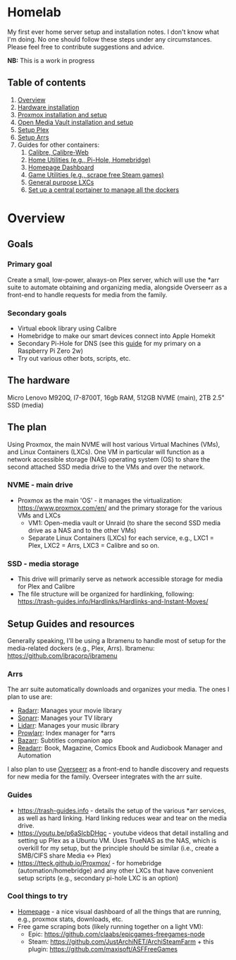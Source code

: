 # Homelab
My first ever home server setup and installation notes. I don't know what I'm doing. No one should follow these steps under any circumstances. Please feel free to contribute suggestions and advice.

**NB:** This is a work in progress

## Table of contents

1. [Overview](#Overview])
2. [Hardware installation](Hardware.md)
3. [Proxmox installation and setup](Proxmox.md)
4. [Open Media Vault installation and setup](OMV.md)
5. [Setup Plex](Plex/Plex.md)
6. [Setup Arrs](Plex/Arrs.md)
7. Guides for other containers:
   1. [Calibre, Calibre-Web](LXCs/Media_Calibre.md)
   2. [Home Utilities (e.g., Pi-Hole, Homebridge)](LXCs/Home_Utilities.md)
   3. [Homepage Dashboard](LXCs/Dashboards_Homepage.md)
   4. [Game Utilities (e.g., scrape free Steam games)](LXCs/Game_Utilities.md)
   5. [General purpose LXCs](LXCs/General_LXCs.md)
   6. [Set up a central portainer to manage all the dockers](LXCs/Portainer.md)


# Overview

## Goals

### Primary goal

Create a small, low-power, always-on Plex server, which will use the *arr suite to automate obtaining and organizing media, alongside Overseerr as a front-end to handle requests for media from the family. 

### Secondary goals

- Virtual ebook library using Calibre 
- Homebridge to make our smart devices connect into Apple Homekit
- Secondary Pi-Hole for DNS (see this [guide](https://github.com/mgrimace/PiHole-Wireguard-and-Homebridge-on-Raspberry-Pi-Zero-2) for my primary on a Raspberry Pi Zero 2w)
- Try out various other bots, scripts, etc.

## The hardware

Micro Lenovo M920Q, I7-8700T, 16gb RAM, 512GB NVME (main), 2TB 2.5" SSD (media)

## The plan

Using Proxmox, the main NVME will host various Virtual Machines (VMs), and Linux Containers (LXCs). One VM in particular will function as a network accessible storage (NAS) operating system (OS) to share the second attached SSD media drive to the VMs and over the network. 

### NVME - main drive

- Proxmox as the main 'OS' - it manages the virtualization: https://www.proxmox.com/en/ and the primary storage for the various VMs and LXCs
  - VM1: Open-media vault or Unraid (to share the second SSD media drive as a NAS and to the other VMs) 
  - Separate Linux Containers (LXCs) for each service, e.g., LXC1 = Plex, LXC2 = Arrs, LXC3 = Calibre and so on.

### SSD - media storage

- This drive will primarily serve as network accessible storage for media for Plex and Calibre 
- The file structure will be organized for hardlinking, following: https://trash-guides.info/Hardlinks/Hardlinks-and-Instant-Moves/

## Setup Guides and resources

Generally speaking, I'll be using a Ibramenu to handle most of setup for the media-related dockers (e.g., Plex, Arrs). Ibramenu: https://github.com/ibracorp/ibramenu

### Arrs 

The arr suite automatically downloads and organizes your media. The ones I plan to use are:

- [Radarr](https://github.com/Radarr/Radarr): Manages your movie library
- [Sonarr](https://github.com/Sonarr/Sonarr): Manages your TV library
- [Lidarr](https://github.com/lidarr/Lidarr): Manages your music ilbrary
- [Prowlarr](https://github.com/Prowlarr/Prowlarr): Index manager for *arrs
- [Bazarr](https://www.bazarr.media): Subtitles companion app
- [Readarr](https://github.com/Readarr/Readarr): Book, Magazine, Comics Ebook and Audiobook Manager and Automation

I also plan to use [Overseerr](https://overseerr.dev) as a front-end to handle discovery and requests for new media for the family. Overseer integrates with the arr suite.

### Guides

- https://trash-guides.info - details the setup of the various *arr services, as well as hard linking. Hard linking reduces wear and tear on the media drive. 
- https://youtu.be/p6aSlcbDHqc - youtube videos that detail installing and setting up Plex as a Ubuntu VM. Uses TrueNAS as the NAS, which is overkill for my setup, but the principle should be similar (i.e., create a SMB/CIFS share Media <-> Plex)
- https://tteck.github.io/Proxmox/ - for homebridge (automation/homebridge) and any other LXCs that have convenient setup scripts (e.g., secondary pi-hole LXC is an option)

### Cool things to try

- [Homepage](https://gethomepage.dev/en/installation/) - a nice visual dashboard of all the things that are running, e.g., proxmox stats, downloads, etc. 
- Free game scraping bots (likely running together on a light VM):
  - Epic: https://github.com/claabs/epicgames-freegames-node
  - Steam: https://github.com/JustArchiNET/ArchiSteamFarm + this plugin: https://github.com/maxisoft/ASFFreeGames



